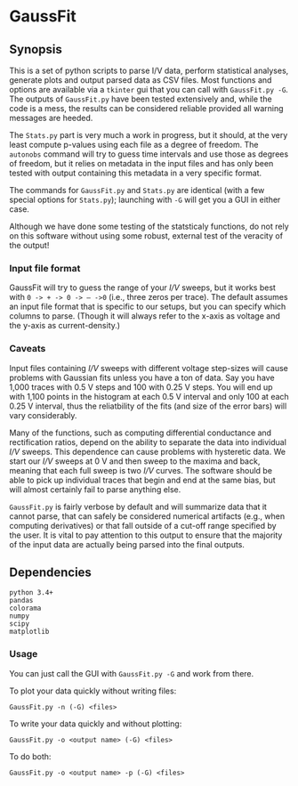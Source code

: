 # GaussFit

## Synopsis
This is a set of python scripts to parse I/V data, perform statistical analyses, generate plots and output parsed data as CSV files.
Most functions and options are available via a `tkinter` gui that you can call with `GaussFit.py -G`. The outputs of `GaussFit.py` have been tested extensively and, while the code is a mess, the results can be considered reliable provided all warning messages are heeded.

The `Stats.py` part is very much a work in progress, but it should, at the very least compute p-values using each file as a degree of freedom.
The `autonobs` command will try to guess time intervals and use those as degrees of freedom, but it relies on metadata in the input files and has only been tested with output containing this metadata in a very specific format. 

The commands for `GaussFit.py` and `Stats.py` are identical (with a few special options for `Stats.py`); launching with `-G` will get you a GUI in either case.

Although we have done some testing of the statsticaly functions, do not rely on this software without using some robust, external test of the veracity of the output!

### Input file format
GaussFit will try to guess the range of your *I/V* sweeps, but it works best with `0 -> + -> 0 -> – ->0` (i.e., three zeros per trace). The default assumes an input file format that is specific to our setups, but you can specify which columns to parse. (Though it will always refer to the x-axis as voltage and the y-axis as current-density.)


### Caveats
Input files containing *I/V* sweeps with different voltage step-sizes will cause problems with Gaussian fits unless you have a ton of data. Say you have 1,000 traces with 0.5 V steps and 100 with 0.25 V steps. You will end up with 1,100 points in the histogram at each 0.5 V
interval and only 100 at each 0.25 V interval, thus the reliatbility of the fits (and size of the error bars) will vary considerably.

Many of the functions, such as computing differential conductance and rectification ratios, depend on the ability to separate the data into individual *I/V* sweeps. This dependence can cause problems with hysteretic data. We start our *I/V* sweeps at 0 V and then sweep to the maxima and back, meaning that each full sweep is two *I/V* curves. The software should be able to pick up individual traces that begin and end at the same bias, but will almost certainly fail to parse anything else.

`GaussFit.py` is fairly verbose by default and will summarize data that it cannot parse, that can safely be considered numerical artifacts (e.g., when computing derivatives) or that fall outside of a cut-off range specified by the user. It is vital to pay attention to this output to ensure that the majority of the input data are actually being parsed into the final outputs.

## Dependencies
```
python 3.4+
pandas
colorama
numpy
scipy
matplotlib
```

### Usage
You can just call the GUI with `GaussFit.py -G` and work from there.

To plot your data quickly without writing files:
```
GaussFit.py -n (-G) <files>
```
To write your data quickly and without plotting:
```
GaussFit.py -o <output name> (-G) <files>
```
To do both:
```
GaussFit.py -o <output name> -p (-G) <files>
```
